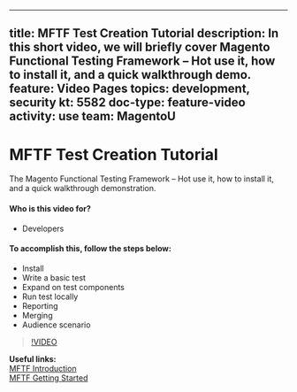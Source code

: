
---
title: MFTF Test Creation Tutorial
description: In this short video, we will briefly cover Magento Functional Testing Framework – Hot use it, how to install it, and a quick walkthrough demo.
feature: Video Pages
topics: development, security
kt: 5582
doc-type: feature-video
activity: use
team: MagentoU
---
# MFTF Test Creation Tutorial

The Magento Functional Testing Framework – Hot use it, how to install it, and a quick walkthrough demonstration.

#### Who is this video for?
* Developers

#### To accomplish this, follow the steps below:
* Install
* Write a basic test
* Expand on test components
* Run test locally
* Reporting
* Merging
* Audience scenario

>[!VIDEO](https://video.tv.adobe.com/v/35770)

**Useful links:**
<br/>
[MFTF Introduction](https://devdocs.magento.com/mftf/docs/introduction.html)
<br/>
[MFTF Getting Started](https://devdocs.magento.com/mftf/docs/getting-started.html)

